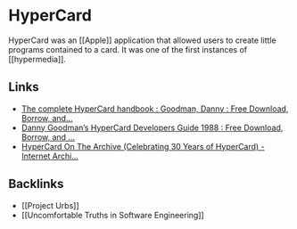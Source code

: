 # HyperCard

HyperCard was an [[Apple]] application that allowed users to create little programs contained to a card. It was one of the first instances of [[hypermedia]].


## Links

-   [The complete HyperCard handbook : Goodman, Danny : Free Download, Borrow, and&#x2026;](https://archive.org/details/The_Complete_HyperCard_Handbook/mode/2up)
-   [Danny Goodman&rsquo;s HyperCard Developers Guide 1988 : Free Download, Borrow, and &#x2026;](https://archive.org/details/mac_Danny_Goodmans_HyperCard_Developers_Guide_1988)
-   [HyperCard On The Archive (Celebrating 30 Years of HyperCard) - Internet Archi&#x2026;](https://blog.archive.org/2017/08/11/hypercard-on-the-archive-celebrating-30-years-of-hypercard/)


## Backlinks

-   [[Project Urbs]]
-   [[Uncomfortable Truths in Software Engineering]]
